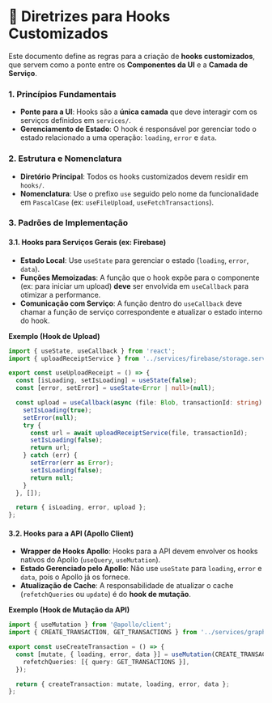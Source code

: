 # 🎣 Diretrizes para Hooks Customizados

Este documento define as regras para a criação de **hooks customizados**, que servem como a ponte entre os **Componentes da UI** e a **Camada de Serviço**.

### 1\. Princípios Fundamentais

  * **Ponte para a UI**: Hooks são a **única camada** que deve interagir com os serviços definidos em `services/`.
  * **Gerenciamento de Estado**: O hook é responsável por gerenciar todo o estado relacionado a uma operação: `loading`, `error` e `data`.

### 2\. Estrutura e Nomenclatura

  * **Diretório Principal**: Todos os hooks customizados devem residir em `hooks/`.
  * **Nomenclatura**: Use o prefixo `use` seguido pelo nome da funcionalidade em `PascalCase` (ex: `useFileUpload`, `useFetchTransactions`).

### 3\. Padrões de Implementação

#### 3.1. Hooks para Serviços Gerais (ex: Firebase)

  * **Estado Local**: Use `useState` para gerenciar o estado (`loading`, `error`, `data`).
  * **Funções Memoizadas**: A função que o hook expõe para o componente (ex: para iniciar um upload) **deve** ser envolvida em `useCallback` para otimizar a performance.
  * **Comunicação com Serviço**: A função dentro do `useCallback` deve chamar a função de serviço correspondente e atualizar o estado interno do hook.

**Exemplo (Hook de Upload)**

```typescript
import { useState, useCallback } from 'react';
import { uploadReceiptService } from '../services/firebase/storage.service';

export const useUploadReceipt = () => {
  const [isLoading, setIsLoading] = useState(false);
  const [error, setError] = useState<Error | null>(null);

  const upload = useCallback(async (file: Blob, transactionId: string) => {
    setIsLoading(true);
    setError(null);
    try {
      const url = await uploadReceiptService(file, transactionId);
      setIsLoading(false);
      return url;
    } catch (err) {
      setError(err as Error);
      setIsLoading(false);
      return null;
    }
  }, []);

  return { isLoading, error, upload };
};
```

#### 3.2. Hooks para a API (Apollo Client)

  * **Wrapper de Hooks Apollo**: Hooks para a API devem envolver os hooks nativos do Apollo (`useQuery`, `useMutation`).
  * **Estado Gerenciado pelo Apollo**: Não use `useState` para `loading`, `error` e `data`, pois o Apollo já os fornece.
  * **Atualização de Cache**: A responsabilidade de atualizar o cache (`refetchQueries` ou `update`) é do **hook de mutação**.

**Exemplo (Hook de Mutação da API)**

```typescript
import { useMutation } from '@apollo/client';
import { CREATE_TRANSACTION, GET_TRANSACTIONS } from '../services/graphql/transactions.queries';

export const useCreateTransaction = () => {
  const [mutate, { loading, error, data }] = useMutation(CREATE_TRANSACTION, {
    refetchQueries: [{ query: GET_TRANSACTIONS }],
  });

  return { createTransaction: mutate, loading, error, data };
};
```